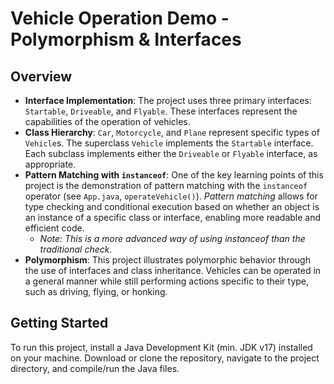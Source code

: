 # Vehicle Operation Demo - Polymorphism & Interfaces

## Overview

- **Interface Implementation**: The project uses three primary interfaces: `Startable`, `Driveable`, and `Flyable`. These interfaces represent the capabilities of the operation of vehicles.
- **Class Hierarchy**: `Car`, `Motorcycle`, and `Plane` represent specific types of `Vehicle`s. The superclass `Vehicle` implements the `Startable` interface. Each subclass implements either the `Driveable` or `Flyable` interface, as appropriate.
- **Pattern Matching with `instanceof`**: One of the key learning points of this project is the demonstration of pattern matching with the `instanceof` operator (see `App.java`, `operateVehicle()`). _Pattern matching_ allows for type checking and conditional execution based on whether an object is an instance of a specific class or interface, enabling more readable and efficient code.
   - _Note: This is a more advanced way of using instanceof than the traditional check._
- **Polymorphism**: This project illustrates polymorphic behavior through the use of interfaces and class inheritance. Vehicles can be operated in a general manner while still performing actions specific to their type, such as driving, flying, or honking.

## Getting Started

To run this project, install a Java Development Kit (min. JDK v17) installed on your machine. 
Download or clone the repository, navigate to the project directory, and compile/run the Java files.
